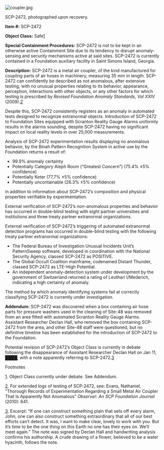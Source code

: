![coupler.jpg](http://scp-wiki.wdfiles.com/local--files/scp-2472/coupler.jpg)

SCP-2472, photographed upon recovery.

**Item #:** SCP-2472

**Object Class:** Safe[1](javascript:;)

**Special Containment Procedures:** SCP-2472 is not to be kept in an otherwise active Containment Site due to its tendency to disrupt anomaly-sensing and security mechanisms active at said sites. SCP-2472 is currently contained in a Foundation auxiliary facility in Saint Simons Island, Georgia.

**Description:** SCP-2472 is a metal air coupler, of the kind manufactured for coupling parts of air hoses in machinery, measuring 35 mm in length. SCP-2472 can confidently be described as not anomalous, after extensive testing, with no unusual properties relating to its behavior, appearance, perception, interactions with other objects, or any other factors for which testing is prescribed by _Revised Foundation Anomaly Standards, Vol XXIV_ (2009).[2](javascript:;)

Despite this, SCP-2472 consistently registers as an anomaly in automated tests designed to recognize extranormal objects. Introduction of SCP-2472 to Foundation Sites equipped with Scranton Reality Gauge Alarms uniformly results in the alarms sounding, despite SCP-2472 having no significant impact on local reality levels in over 25,000 measurements.

Analysis of SCP-2472 experimentation results displaying no anomalous behavior, by the Binah Pattern Recognition System in active use by the Foundation returns a result of:

*   99.9% anomaly certainty
*   Potentially Category Aleph Room (“Greatest Concern”) (75.4% ±5% confidence)
*   Potentially Keter (77.7% ±5% confidence)
*   Potentially uncontainable (26.3% ±5% confidence)

in addition to information about SCP-2472’s composition and physical properties verifiable by experimentation.

External verification of SCP-2472’s non-anomalous properties and behavior has occurred in double-blind testing with eight partner universities and institutions and three treaty partner extranormal organizations.

External verification of SCP-2472’s triggering of automated extranormal detection programs has occurred in double-blind testing with the following treaty partner extranormal organizations:

*   The Federal Bureau of Investigation Unusual Incidents Unit’s PatternSweep software, developed in coordination with the National Security Agency, classed SCP-2472 as POSITIVE.
*   The Global Occult Coalition mainframe, codenamed Distant Thunder, classed SCP-2472 as LTE–High Potential.
*   An independent anomaly-detection system under development by the government of Switzerland returned a rating of Leuthari I/Mederich, indicating a high certainty of anomaly.

The method by which anomaly identifying systems fail at correctly classifying SCP-2472 is currently under investigation.

**Addendum:** SCP-2472 was discovered when a box containing air hose parts for pressure washers used in the cleaning of Site-48 was removed from an area fitted with automated Scranton Reality Gauge Alarms. Assistant Researcher Declan Hall, who removed the box containing SCP-2472 from the area, and other Site-48 staff were questioned, but no definitive timeline has been established for the introduction of SCP-2472 to the Foundation.

Potential revision of SCP-2472’s Object Class is currently in debate following the disappearance of Assistant Researcher Declan Hall on Jan 11, ████, with a note apparently referring to SCP-2472.[3](javascript:;)

Footnotes

[1](javascript:;). Object Class currently under debate. See Addendum.

[2](javascript:;). For extended logs of testing of SCP-2472, see: Evans, Nathaniel, “Thorough Records of Experimentation Regarding a Small Metal Air Coupler That Is Apparently Not Anomalous” _Observer: An SCP Foundation Journal_ (2010): 641.

[3](javascript:;). Excerpt: “If one can construct something plain that sets off every alarm, John, one can also construct something extraordinary that all of our best efforts can’t detect. It was, I want to make clear, lovely to work with you. But it’s time to be the one thing on this Earth no one has their eyes on. We’ll meet again.” The note was signed by Declan Hall and handwriting analysis confirms his authorship. A crude drawing of a flower, believed to be a water hyacinth, follows the note.
